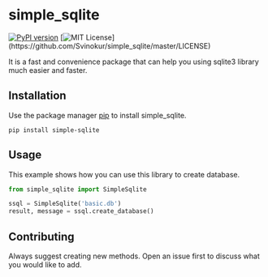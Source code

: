 # simple_sqlite

[![PyPI version](https://badge.fury.io/py/selenium-driver-updater.svg)](https://badge.fury.io/py/simple_sqlite)
[![MIT License](https://img.shields.io/apm/l/atomic-design-ui.svg?)](https://github.com/Svinokur/simple_sqlite/master/LICENSE)

It is a fast and convenience package that can help you using sqlite3 library much easier and faster.

## Installation

Use the package manager [pip](https://pip.pypa.io/en/stable/) to install simple_sqlite.

```
pip install simple-sqlite
```

## Usage
This example shows how you can use this library to create database.
```python
from simple_sqlite import SimpleSqlite

ssql = SimpleSqlite('basic.db')
result, message = ssql.create_database()

```

## Contributing
Always suggest creating new methods. Open an issue first to discuss what you would like to add.